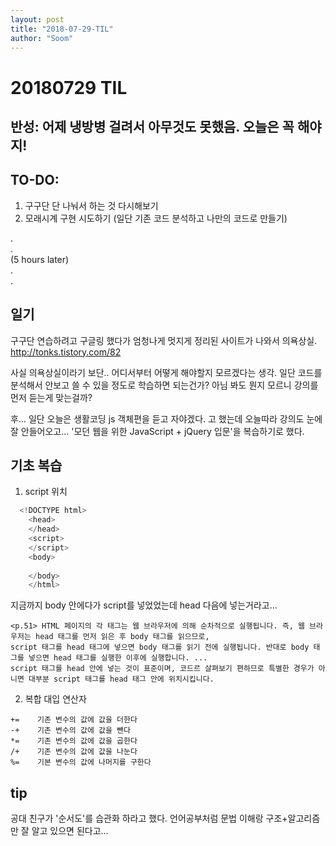```yaml
---
layout: post
title: "2018-07-29-TIL"
author: "Soom"
---
```


# 20180729 TIL

## 반성: 어제 냉방병 걸려서 아무것도 못했음. 오늘은 꼭 해야지! 

## TO-DO: 
1. 구구단 단 나눠서 하는 것 다시해보기
2. 모래시계 구현 시도하기 (일단 기존 코드 분석하고 나만의 코드로 만들기) 

<p>
. <br>
. <br>
(5 hours later) <br>
. <br>
. <br>
<p>

## 일기
구구단 연습하려고 구글링 했다가 엄청나게 멋지게 정리된 사이트가 나와서 의욕상실.
http://tonks.tistory.com/82

사실 의욕상실이라기 보단.. 어디서부터 어떻게 해야할지 모르겠다는 생각. 
일단 코드를 분석해서 안보고 쓸 수 있을 정도로 학습하면 되는건가?
아님 봐도 뭔지 모르니 강의를 먼저 듣는게 맞는걸까?

후... 
일단 오늘은 생활코딩 js 객체편을 듣고 자야겠다. 고 했는데 오늘따라 강의도 눈에 잘 안들어오고... '모던 웹을 위한 JavaScript + jQuery 입문'을 복습하기로 했다.


## 기초 복습

1. script 위치

```javascript
  <!DOCTYPE html>
    <head>
    </head>
    <script>
    </script>
    <body>
    
    </body>
    </html>
```

 지금까지 body 안에다가 script를 넣었었는데 head 다음에 넣는거라고...
 
```text
<p.51> HTML 페이지의 각 태그는 웹 브라우저에 의해 순차적으로 실행됩니다. 즉, 웹 브라우저는 head 태그를 먼저 읽은 후 body 태그를 읽으므로, 
script 태그를 head 태그에 넣으면 body 태그를 읽기 전에 실행됩니다. 반대로 body 태그를 넣으면 head 태그를 실행한 이후에 실행합니다. ... 
script 태그를 head 안에 넣는 것이 표준이며, 코드르 살펴보기 편하므로 특별한 경우가 아니면 대부분 script 태그를 head 태그 안에 위치시킵니다. 
```


2. 복합 대입 연산자

```text
+=    기존 변수의 값에 값을 더한다
-+    기존 변수의 값에 값을 뺀다
*=    기존 변수의 값에 값을 곱한다
/+    기존 변수의 값에 값을 나눈다
%=    기본 변수의 값에 나머지를 구한다
```



## tip
공대 친구가 '순서도'를 습관화 하라고 했다. 
언어공부처럼 문법 이해랑 구조+알고리즘만 잘 알고 있으면 된다고... 
